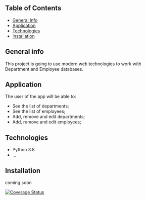 ## Table of Contents
* [General Info](#general-info)
* [Application](#application)
* [Technologies](#technologies)
* [Installation](#installation)

## General info
This project is going to use modern web technologies to work with Department and Employee databases.

## Application
The user of the app will be able to:
-  See the list of departments;
-  See the list of employees;
-  Add, remove and edit departments;
-  Add, remove and edit employees;

## Technologies
-  Python 3.8
-  ...

## Installation
coming soon



[![Coverage Status](https://coveralls.io/repos/github/ljte/lab-project/badge.svg?branch=working_branch)](https://coveralls.io/github/ljte/lab-project?branch=working_branch)
